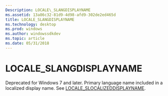 ```yaml
---
Description: LOCALE\_SLANGDISPLAYNAME
ms.assetid: 13a86c32-81d9-4d98-afd9-302de2ed465d
title: LOCALE_SLANGDISPLAYNAME
ms.technology: desktop
ms.prod: windows
ms.author: windowssdkdev
ms.topic: article
ms.date: 05/31/2018
---
```


# LOCALE\_SLANGDISPLAYNAME

Deprecated for Windows 7 and later. Primary language name included in a localized display name. See [LOCALE\_SLOCALIZEDDISPLAYNAME](locale-slocalized-constants.md).

 

 



